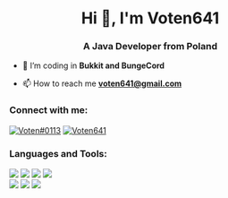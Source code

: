 <h1 align="center">Hi 👋, I'm Voten641</h1>
<h3 align="center">A Java Developer from Poland</h3>

- 🔭 I’m coding in **Bukkit and BungeCord**

- 📫 How to reach me **voten641@gmail.com**

<h3 align="left">Connect with me:</h3>
<p align="left">
  <a href="https://discordapp.com/users/291308183928963092" target="blank"><img align="center" src="https://img.shields.io/badge/voten%230113-%237289DA.svg?&style=for-the-badge&logo=discord&logoColor=white" alt="Voten#0113"/></a>
  <a href="https://twitter.com/Voten641" target="blank"><img align="center" src="https://img.shields.io/badge/voten641-%231D9BF9.svg?&style=for-the-badge&logo=twitter&logoColor=white" alt="Voten641"/></a>
</p>

<h3 align="left">Languages and Tools:</h3>


[<img src="https://img.shields.io/badge/bukkit%20-%231364B5.svg?&style=for-the-badge&logo=mojang-studios&logoColor=white" />](https://dev.bukkit.org)
[<img src="https://img.shields.io/badge/Spigot%20-%23ee8d1e.svg?&style=for-the-badge&logo=mojang-studios&logoColor=white" />](https://www.spigotmc.org/)
[<img src="https://img.shields.io/badge/bungeecord%20-%23DB1F29.svg?&style=for-the-badge&logo=mojang-studios&logoColor=white" />](https://www.spigotmc.org/wiki/about-bungeecord/)
[<img src="https://img.shields.io/badge/mysql-%234479A1.svg?&style=for-the-badge&logo=mysql&logoColor=white" />](https://www.mysql.com/)
</br>
[<img src="https://img.shields.io/badge/-IntelliJ%20IDEA-000000?style=for-the-badge&logo=IntelliJIDEA" />](https://www.jetbrains.com/idea/)
[<img src="https://img.shields.io/badge/-Visual%20Studio%20Code-000000?style=for-the-badge&logo=Visual-Studio" />](https://code.visualstudio.com)
[<img src="https://img.shields.io/badge/-Arch%20Linux-000000?style=for-the-badge&logo=archlinux" />](https://archlinux.org/)
